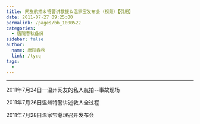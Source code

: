 ```yaml
---
title: 网友航拍＆特警讲救援＆温家宝发布会（视频）【引用】
date: 2011-07-27 09:25:00
permalink: /pages/bb_1000522
categories: 
  - 唐院春秋备份
sidebar: false
author: 
  name: 唐院春秋
  link: /tycq
tags: 
  - 
---
```


* * *

  
  
2011年7月24日一温州网友的私人航拍--事故现场

  
2011年7月26日温州特警讲述救人全过程

  
2011年7月28日温家宝总理召开发布会
